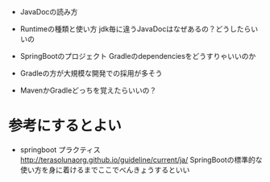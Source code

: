 - JavaDocの読み方
- Runtimeの種類と使い方
  jdk毎に違うJavaDocはなぜあるの？どうしたらいいの
- SpringBootのプロジェクト Gradleのdependenciesをどうすりゃいいのか
- Gradleの方が大規模な開発での採用が多そう

- MavenかGradleどっちを覚えたらいいの？

# 参考にするとよい

- springboot プラクティス  
http://terasolunaorg.github.io/guideline/current/ja/
SpringBootの標準的な使い方を身に着けるまでここでべんきょうするといい
